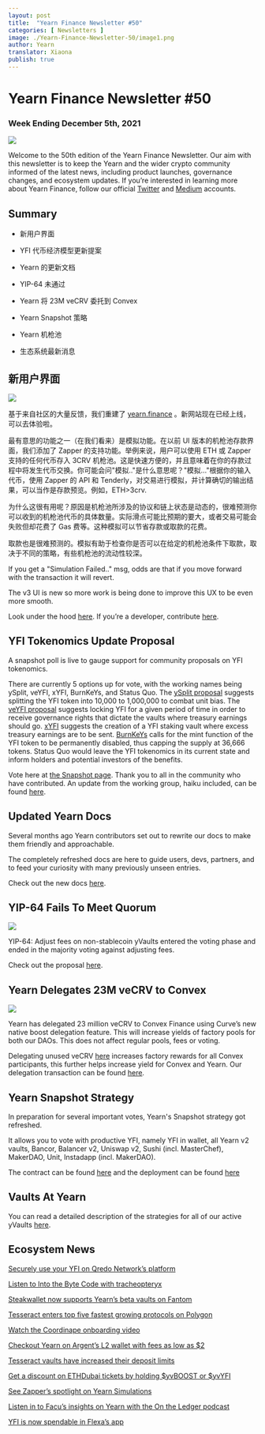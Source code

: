 ```yaml
---
layout: post
title:  "Yearn Finance Newsletter #50"
categories: [ Newsletters ]
image: ./Yearn-Finance-Newsletter-50/image1.png
author: Yearn
translator: Xiaona
publish: true
---
```


# Yearn Finance Newsletter #50

### Week Ending December 5th, 2021

![](image1.png)

Welcome to the 50th edition of the Yearn Finance Newsletter. Our aim with this newsletter is to keep the Yearn and the wider crypto community informed of the latest news, including product launches, governance changes, and ecosystem updates. If you’re interested in learning more about Yearn Finance, follow our official [Twitter](https://twitter.com/iearnfinance) and [Medium](https://medium.com/iearn) accounts.

## Summary

-   新用户界面
    
-   YFI 代币经济模型更新提案
    
-   Yearn 的更新文档
    
-   YIP-64 未通过
    
-   Yearn 将 23M veCRV 委托到 Convex
    
-   Yearn Snapshot 策略

-   Yearn 机枪池

-   生态系统最新消息

## 新用户界面

![](image2.png)

基于来自社区的大量反馈，我们重建了 [yearn.finance](https://yearn.finance/) 。新网站现在已经上线，可以去体验啦。

最有意思的功能之一（在我们看来）是模拟功能。在以前 UI 版本的机枪池存款界面，我们添加了 Zapper 的支持功能。举例来说，用户可以使用 ETH 或 Zapper 支持的任何代币存入 3CRV 机枪池。这是快速方便的，并且意味着在你的存款过程中将发生代币交换。你可能会问"模拟.."是什么意思呢？"模拟..."根据你的输入代币，使用 Zapper 的 API 和 Tenderly，对交易进行模拟，并计算确切的输出结果，可以当作是存款预览。例如，ETH>3crv.

为什么这很有用呢？原因是机枪池所涉及的协议和链上状态是动态的，很难预测你可以收到的机枪池代币的具体数量。实际滑点可能比预期的要大，或者交易可能会失败但却花费了 Gas 费等。这种模拟可以节省存款或取款的花费。

取款也是很难预测的。模拟有助于检查你是否可以在给定的机枪池条件下取款，取决于不同的策略，有些机枪池的流动性较深。

If you get a "Simulation Failed.." msg, odds are that if you move forward with the transaction it will revert.

The v3 UI is new so more work is being done to improve this UX to be even more smooth.

Look under the hood [here](https://medium.com/iearn/yearn-ui-v3-0-a194355bdb1f). If you’re a developer, contribute [here](https://github.com/yearn/yearn-finance-v3).

## YFI Tokenomics Update Proposal

A snapshot poll is live to gauge support for community proposals on YFI tokenomics.

There are currently 5 options up for vote, with the working names being ySplit, veYFI, xYFI, BurnKeYs, and Status Quo. The [ySplit proposal](https://docs.google.com/document/d/1dAWTkS_ZsXNy7mKKjOFUjILSlLsLz9KhGfLrwVu0GUg/edit) suggests splitting the YFI token into 10,000 to 1,000,000 to combat unit bias. The [veYFI proposal](https://docs.google.com/document/d/1hoi-IVccOB6iUJYzuApVbyjbQBx8-M0UuzZosb9wlWM/edit) suggests locking YFI for a given period of time in order to receive governance rights that dictate the vaults where treasury earnings should go. [xYFI](https://docs.google.com/document/d/1ev16BXu3bDC8zMSBvHmxMWIeD82ptZck6SJAO5frV5g/edit) suggests the creation of a YFI staking vault where excess treasury earnings are to be sent. [BurnKeYs](https://docs.google.com/document/d/1BqmRsfdfCIaCtNZULdhKqUJzpKdaHE1XOGQlVp2nuSc/edit) calls for the mint function of the YFI token to be permanently disabled, thus capping the supply at 36,666 tokens. Status Quo would leave the YFI tokenomics in its current state and inform holders and potential investors of the benefits.

Vote here at [the Snapshot page](https://yearn.snapshot.page/#/proposal/0x783cb3d57dd59b2827f6a42967375f06504cc947ebaa3c0e495c7b29ffd47aea). Thank you to all in the community who have contributed. An update from the working group, haiku included, can be found [here](https://docs.google.com/document/d/1-YEfXqXgTm-qzhPRUKs5allfX1XqYUOYwr_49FApnLU/edit).

## Updated Yearn Docs

Several months ago Yearn contributors set out to rewrite our docs to make them friendly and approachable.

The completely refreshed docs are here to guide users, devs, partners, and to feed your curiosity with many previously unseen entries.

Check out the new docs [here](https://docs.yearn.finance/).

## YIP-64 Fails To Meet Quorum

![](image3.png)

YIP-64: Adjust fees on non-stablecoin yVaults entered the voting phase and ended in the majority voting against adjusting fees.

Check out the proposal [here](https://snapshot.org/#/ybaby.eth/proposal/0xfe7296601d199b89a8aa53f95d6243ef935d736bea2f13109979d8d5098017d2).

## Yearn Delegates 23M veCRV to Convex

![](image4.png)

Yearn has delegated 23 million veCRV to Convex Finance using Curve’s new native boost delegation feature. This will increase yields of factory pools for both our DAOs. This does not affect regular pools, fees or voting.

Delegating unused veCRV [here](https://convex-boost-delegation.vercel.app/) increases factory rewards for all Convex participants, this further helps increase yield for Convex and Yearn. Our delegation transaction can be found [here](https://etherscan.io/tx/0x4734c879b23c678cb97ba90591e16a14f1f7a2e0a7d71bfa67d2e7bb5d718e5f).

## Yearn Snapshot Strategy

In preparation for several important votes, Yearn's Snapshot strategy got refreshed.

It allows you to vote with productive YFI, namely YFI in wallet, all Yearn v2 vaults, Bancor, Balancer v2, Uniswap v2, Sushi (incl. MasterChef), MakerDAO, Unit, Instadapp (incl. MakerDAO).

The contract can be found [here](https://github.com/yearn/snapshot-strategy) and the deployment can be found [here](https://etherscan.io/address/0xA79e803FffE9DA37477ddaFD7C6F3dbDCa1C566C#code)

## Vaults At Yearn

You can read a detailed description of the strategies for all of our active yVaults [here](https://medium.com/yearn-state-of-the-vaults/the-vaults-at-yearn-9237905ffed3).

## Ecosystem News

[Securely use your YFI on Qredo Network’s platform](https://twitter.com/QredoNetwork/status/1461031928564436994)

[Listen to Into the Byte Code with tracheopteryx](https://twitter.com/benmercerdev/status/1464347991674863626?s=21)

[Steakwallet now supports Yearn’s beta vaults on Fantom](https://twitter.com/steakwallet/status/1463623834389602311?s=21)

[Tesseract enters top five fastest growing protocols on Polygon](https://twitter.com/marketducky/status/1461734313636945926?s=21)

[Watch the Coordinape onboarding video](https://twitter.com/coordinape/status/1460591450413015043?s=21)

[Checkout Yearn on Argent’s L2 wallet with fees as low as $2](https://twitter.com/argentHQ/status/1468934923264401419)

[Tesseract vaults have increased their deposit limits](https://twitter.com/tesseract_fi/status/1468217220966801413)

[Get a discount on ETHDubai tickets by holding $yvBOOST or $yvYFI](https://twitter.com/ETHDubaiConf/status/1467068791456923648)

[See Zapper’s spotlight on Yearn Simulations](https://twitter.com/zapper_fi/status/1466447565302517765)

[Listen in to Facu’s insights on Yearn with the On the Ledger podcast](https://twitter.com/Ledger/status/1465678701635506185)

[YFI is now spendable in Flexa’s app](https://twitter.com/FlexaHQ/status/1469092114038415364)
